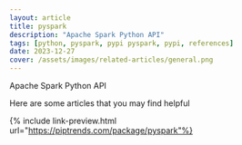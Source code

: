```yaml
---
layout: article
title: pyspark
description: "Apache Spark Python API"
tags: [python, pyspark, pypi pyspark, pypi, references]
date: 2023-12-27
cover: /assets/images/related-articles/general.png
---
```


Apache Spark Python API

Here are some articles that you may find helpful

{% include link-preview.html url="https://piptrends.com/package/pyspark"%}